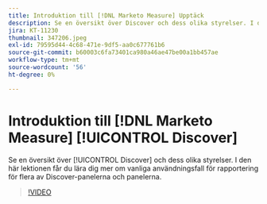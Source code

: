 ```yaml
---
title: Introduktion till [!DNL Marketo Measure] Upptäck
description: Se en översikt över Discover och dess olika styrelser. I den här lektionen får du lära dig mer om vanliga användningsfall för rapportering för flera av Discover-panelerna och panelerna.
jira: KT-11230
thumbnail: 347206.jpeg
exl-id: 79595d44-4c68-471e-9df5-aa0c677761b6
source-git-commit: b60003c6fa73401ca980a46ae47be00a1bb457ae
workflow-type: tm+mt
source-wordcount: '56'
ht-degree: 0%

---
```


# Introduktion till [!DNL Marketo Measure] [!UICONTROL Discover]

Se en översikt över [!UICONTROL Discover] och dess olika styrelser. I den här lektionen får du lära dig mer om vanliga användningsfall för rapportering för flera av Discover-panelerna och panelerna.

>[!VIDEO](https://video.tv.adobe.com/v/347206/?quality=12&learn=on)
